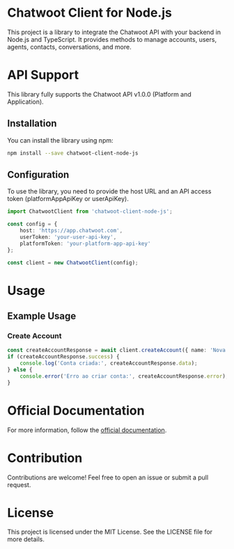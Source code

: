 # Chatwoot Client for Node.js

This project is a library to integrate the Chatwoot API with your backend in Node.js and TypeScript. It provides methods to manage accounts, users, agents, contacts, conversations, and more.

# API Support
This library fully supports the Chatwoot API v1.0.0 (Platform and Application).

## Installation

You can install the library using npm:

```bash
npm install --save chatwoot-client-node-js
```

## Configuration

To use the library, you need to provide the host URL and an API access token (platformAppApiKey or userApiKey).

```ts
import ChatwootClient from 'chatwoot-client-node-js';

const config = {
    host: 'https://app.chatwoot.com',
    userToken: 'your-user-api-key',
    platformToken: 'your-platform-app-api-key'
};

const client = new ChatwootClient(config);
```

# Usage

## Example Usage

### Create Account

```ts
const createAccountResponse = await client.createAccount({ name: 'Nova Conta' });
if (createAccountResponse.success) {
    console.log('Conta criada:', createAccountResponse.data);
} else {
    console.error('Erro ao criar conta:', createAccountResponse.error);
}
```

# Official Documentation
For more information, follow the [official documentation](https://www.chatwoot.com/developers/api/).

# Contribution
Contributions are welcome! Feel free to open an issue or submit a pull request.

# License
This project is licensed under the MIT License. See the LICENSE file for more details.